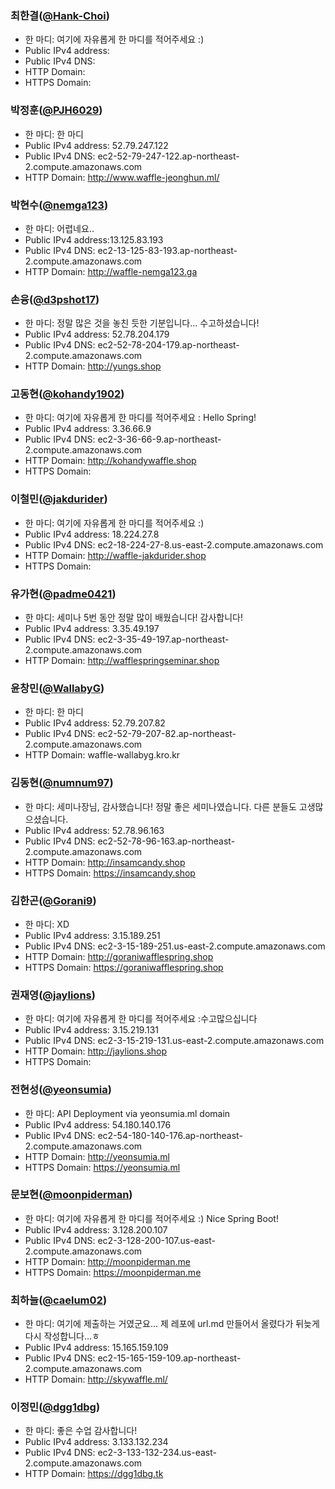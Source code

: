 ### 최한결([@Hank-Choi](https://github.com/Hank-Choi))
- 한 마디: 여기에 자유롭게 한 마디를 적어주세요 :)
- Public IPv4 address:
- Public IPv4 DNS:
- HTTP Domain: 
- HTTPS Domain: 

### 박정훈([@PJH6029](https://github.com/PJH6029))
- 한 마디: 한 마디
- Public IPv4 address: 52.79.247.122
- Public IPv4 DNS: ec2-52-79-247-122.ap-northeast-2.compute.amazonaws.com
- HTTP Domain: http://www.waffle-jeonghun.ml/

### 박현수([@nemga123](https://github.com/nemga123))
- 한 마디: 어렵네요..
- Public IPv4 address:13.125.83.193
- Public IPv4 DNS: ec2-13-125-83-193.ap-northeast-2.compute.amazonaws.com 
- HTTP Domain: http://waffle-nemga123.ga

### 손융([@d3pshot17](https://github.com/d3pshot17/waffle-rookies-19.5-springboot.git))
- 한 마디: 정말 많은 것을 놓친 듯한 기분입니다... 수고하셨습니다!
- Public IPv4 address: 52.78.204.179
- Public IPv4 DNS: ec2-52-78-204-179.ap-northeast-2.compute.amazonaws.com
- HTTP Domain: http://yungs.shop

### 고동현([@kohandy1902](https://github.com/kohandy1902))
- 한 마디: 여기에 자유롭게 한 마디를 적어주세요 : Hello Spring!
- Public IPv4 address: 3.36.66.9
- Public IPv4 DNS: ec2-3-36-66-9.ap-northeast-2.compute.amazonaws.com
- HTTP Domain: http://kohandywaffle.shop
- HTTPS Domain: 

### 이철민([@jakdurider](https://github.com/jakdurider))
- 한 마디: 여기에 자유롭게 한 마디를 적어주세요 :)
- Public IPv4 address: 18.224.27.8
- Public IPv4 DNS: ec2-18-224-27-8.us-east-2.compute.amazonaws.com
- HTTP Domain: http://waffle-jakdurider.shop 
- HTTPS Domain: 

### 유가현([@padme0421](https://github.com/padme0421))
- 한 마디: 세미나 5번 동안 정말 많이 배웠습니다! 감사합니다!
- Public IPv4 address: 3.35.49.197
- Public IPv4 DNS: ec2-3-35-49-197.ap-northeast-2.compute.amazonaws.com
- HTTP Domain: http://wafflespringseminar.shop

### 윤창민([@WallabyG](https://github.com/WallabyG))
- 한 마디: 한 마디
- Public IPv4 address: 52.79.207.82
- Public IPv4 DNS: ec2-52-79-207-82.ap-northeast-2.compute.amazonaws.com
- HTTP Domain: waffle-wallabyg.kro.kr

### 김동현([@numnum97](https://github.com/numnum97))
- 한 마디: 세미나장님, 감사했습니다! 정말 좋은 세미나였습니다. 다른 분들도 고생많으셨습니다.
- Public IPv4 address: 52.78.96.163
- Public IPv4 DNS: ec2-52-78-96-163.ap-northeast-2.compute.amazonaws.com
- HTTP Domain: http://insamcandy.shop
- HTTPS Domain: https://insamcandy.shop

### 김한곤([@Gorani9](https://github.com/Gorani9))
- 한 마디: XD
- Public IPv4 address: 3.15.189.251
- Public IPv4 DNS: ec2-3-15-189-251.us-east-2.compute.amazonaws.com
- HTTP Domain: http://goraniwafflespring.shop
- HTTPS Domain: https://goraniwafflespring.shop

### 권재영([@jaylions](https://github.com/jaylions))
- 한 마디: 여기에 자유롭게 한 마디를 적어주세요 :수고많으십니다
- Public IPv4 address: 3.15.219.131
- Public IPv4 DNS: ec2-3-15-219-131.us-east-2.compute.amazonaws.com
- HTTP Domain: http://jaylions.shop
- HTTPS Domain: 

### 전현성([@yeonsumia](https://github.com/yeonsumia))
- 한 마디: API Deployment via yeonsumia.ml domain 
- Public IPv4 address: 54.180.140.176
- Public IPv4 DNS: ec2-54-180-140-176.ap-northeast-2.compute.amazonaws.com
- HTTP Domain: http://yeonsumia.ml
- HTTPS Domain: https://yeonsumia.ml 

### 문보현([@moonpiderman](https://github.com/moonpiderman))
- 한 마디: 여기에 자유롭게 한 마디를 적어주세요 :) Nice Spring Boot!
- Public IPv4 address: 3.128.200.107
- Public IPv4 DNS: ec2-3-128-200-107.us-east-2.compute.amazonaws.com
- HTTP Domain: http://moonpiderman.me
- HTTPS Domain: https://moonpiderman.me

### 최하늘([@caelum02](https://github.com/caelum02))
- 한 마디: 여기에 제출하는 거였군요... 제 레포에 url.md 만들어서 올렸다가 뒤늦게 다시 작성합니다...ㅎ
- Public IPv4 address: 15.165.159.109
- Public IPv4 DNS: ec2-15-165-159-109.ap-northeast-2.compute.amazonaws.com
- HTTP Domain: http://skywaffle.ml/

### 이정민([@dgg1dbg](https://github.com/dgg1dbg/waffle-rookies-19.5-springboot))
- 한 마디: 좋은 수업 감사합니다!
- Public IPv4 address: 3.133.132.234
- Public IPv4 DNS: ec2-3-133-132-234.us-east-2.compute.amazonaws.com
- HTTP Domain: https://dgg1dbg.tk

